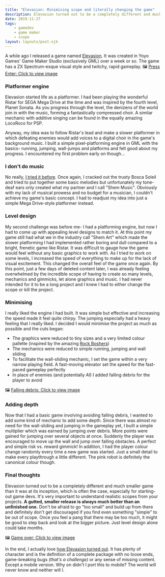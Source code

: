 ```yaml
---
title: "Elevasion: Minimising scope and literally changing the game"
description: Elevasion turned out to be a completely different and much smaller game than it was at its inception, which is often the case, especially for starting-out game devs.
date: 2019-11-27
tags: 
    - gamedev
    - game maker
    - scope
layout: layouts/post.njk
---
```

A while ago I released a game named [Elevasion](https://playkiseki.itch.io/elevasion). It was created in Yoyo Games' Game Maker Studio (exclusively GML) over a week or so. The game has a ZX Spectrum-esque visual style and twitchy, rapid gameplay.
🖼️ [Press Enter: Click to view image](https://thepracticaldev.s3.amazonaws.com/i/0l2x7s5342mxc7iei6rb.png)

### Platformer engine
Elevasion started life as a platformer. I had been playing the wonderful Ristar for SEGA Mega Drive at the time and was inspired by the fourth level, Planet Sonata. As you progress through the level, the denizens of the world join in with the music, forming a fantastically compressed choir. A similar mechanic with additive singing can be found in the equally amazing LocoRoco for PSP.

Anyway, my idea was to follow Ristar's lead and make a slower platformer in which defeating enemies would add voices to a digital choir in the game's background music. I built a simple pixel-platforming engine in GML with the basics- running, jumping, wall-jumps and platforms and felt good about my progress. I encountered my first problem early on though...

### I don't do music
No really, [I tried it before](https://soundcloud.com/playkiseki/sets/future-rally-ost). Once again, I cracked out the trusty Bosca Soleil and tried to put together some basic melodies but unfortunately my tone-deaf ears only created what my partner and I call "Shem Music". Obviously with my lack of musical prowess and no budget for a musician, I couldn't achieve my game's basic concept. I had to readjust my idea into just a simple Mega Drive-style platformer instead.

### Level design
My second challenge was before me- I had a platforming engine, but now I had to come up with appealing level designs to match it. At this point my game still had what we in the industry call "Shem Art" which made the slower platforming I had implemented rather boring and dull compared to a bright, frenetic game like Ristar. It was difficult to gauge how the game would feel without any basic graphics to work with. As I tried to work on some levels, I increased the speed of everything to make up for the lack of visual excitement. This changed the overall feel of the game once again. By this point, just a few days of deleted content later, I was already feeling overwhelmed by the incredible scope of having to create so many levels, mechanics and gimmicks, let alone graphics and music. I had never intended for it to be a long project and I knew I had to either change the scope or kill the project.

### Minimising
I really liked the engine I had built. It was simple but effective and increasing the speed made it feel quite chirpy. The jumping especially had a heavy feeling that I really liked. I decided I would minimise the project as much as possible and the cuts began:
- The graphics were reduced to tiny sizes and a very limited colour pallette (inspired by the amazing [Rock Boshers](http://tikipod.com/rockboshersdx/))
- The mechanics were reduced to simple running, jumping and wall sliding
- To facilitate the wall-sliding mechanic, I set the game within a very narrow playing field. A fast-moving elevator set the speed for the fast-paced gameplay perfectly
- In place of enemies (and potentially AI) I added falling debris for the player to avoid

🖼️ [Falling debris: Click to view image](https://thepracticaldev.s3.amazonaws.com/i/zod0affrwbotowjgrw00.png)

### Adding depth
Now that I had a basic game involving avoiding falling debris, I wanted to add some kind of mechanic to add some depth. Since there was almost no need for the wall-sliding and jumping in the gameplay yet, I built a simple multiplier which was earned by jumping over debris. More points were gained for jumping over several objects at once. Suddenly the player was encouraged to move up the wall and jump over falling obstacles. A perfect and simple risk vs. reward gimmick! In addition, I had the player colour change randomly every time a new game was started. Just a small detail to make every playthrough a little different. The pink robot is definitely the canonical colour though.

### Final thoughts
Elevasion turned out to be a completely different and much smaller game than it was at its inception, which is often the case, especially for starting-out game devs. It's very important to understand realistic scopes from your projects. **A gutted, smaller release is always much better than an unfinished one.** Don't be afraid to go "too small" and build up from there and definitely don't get discouraged if you find even something "simple" to be out of scope. Once you feel a pang that there may be too much, it might be good to step back and look at the bigger picture. Just level design alone could take months.

🖼️ [Game over: Click to view image](https://thepracticaldev.s3.amazonaws.com/i/dpj7g2x180hs5tmk51ay.png)

In the end, I actually love [how Elevasion turned out](https://playkiseki.itch.io/elevasion). It has plenty of character and is the definition of a complete package with no loose ends, game-breaking bugs *(that's a challenge)* or any sense of missing content. Except a mobile version. Why on didn't I port this to mobile? The world will never know and neither will I.


